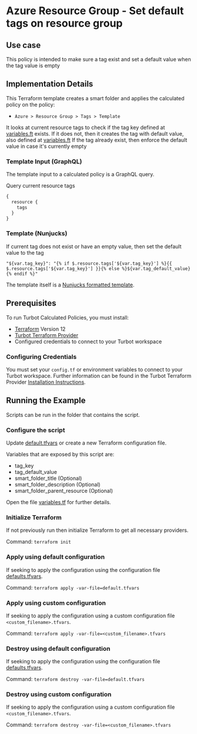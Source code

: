 # Azure Resource Group - Set default tags on resource group

## Use case

This policy is intended to make sure a tag exist and set a default value when the tag value is empty

## Implementation Details

This Terraform template creates a smart folder and applies the calculated policy on the policy:

- `Azure > Resource Group > Tags > Template`

It looks at current resource tags to check if the tag key defined at [variables.ft](variables.ft) exists.
If it does not, then it creates the tag with default value, also defined at [variables.ft](variables.ft)
If the tag already exist, then enforce the default value in case it's currently empty

### Template Input (GraphQL)

The template input to a calculated policy is a GraphQL query.

Query current resource tags

```graphql
{
  resource {
    tags
  }
}
```

### Template (Nunjucks)

If current tag does not exist or have an empty value, then set the default value to the tag

```nunjucks
"${var.tag_key}": "{% if $.resource.tags['${var.tag_key}'] %}{{ $.resource.tags['${var.tag_key}'] }}{% else %}${var.tag_default_value}{% endif %}"
```

The template itself is a [Nunjucks formatted template](https://mozilla.github.io/nunjucks/templating.html).

## Prerequisites

To run Turbot Calculated Policies, you must install:

- [Terraform](https://www.terraform.io) Version 12
- [Turbot Terraform Provider](https://turbot.com/v5/docs/reference/terraform/provider)
- Configured credentials to connect to your Turbot workspace

### Configuring Credentials

You must set your `config.tf` or environment variables to connect to your Turbot workspace.
Further information can be found in the Turbot Terraform Provider [Installation Instructions](https://turbot.com/v5/docs/reference/terraform/provider).

## Running the Example

Scripts can be run in the folder that contains the script.

### Configure the script

Update [default.tfvars](default.tfvars) or create a new Terraform configuration file.

Variables that are exposed by this script are:

- tag_key
- tag_default_value
- smart_folder_title (Optional)
- smart_folder_description (Optional)
- smart_folder_parent_resource (Optional)

Open the file [variables.tf](variables.tf) for further details.

### Initialize Terraform

If not previously run then initialize Terraform to get all necessary providers.

Command: `terraform init`

### Apply using default configuration

If seeking to apply the configuration using the configuration file [defaults.tfvars](defaults.tfvars).

Command: `terraform apply -var-file=default.tfvars`

### Apply using custom configuration

If seeking to apply the configuration using a custom configuration file `<custom_filename>.tfvars`.

Command: `terraform apply -var-file=<custom_filename>.tfvars`

### Destroy using default configuration

If seeking to apply the configuration using the configuration file [defaults.tfvars](defaults.tfvars).

Command: `terraform destroy -var-file=default.tfvars`

### Destroy using custom configuration

If seeking to apply the configuration using a custom configuration file `<custom_filename>.tfvars`.

Command: `terraform destroy -var-file=<custom_filename>.tfvars`
